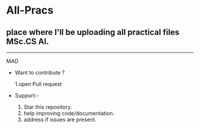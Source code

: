 # All-Pracs
## place where I'll be uploading all practical files MSc.CS AI.

---
MAD 

- Want to contribute ?

    1.open Pull request

- Support:- 

    1. Star this repository.
    2. help improving code/documentation.
    3. address if issues are present.
